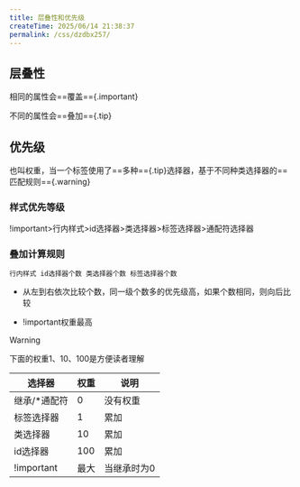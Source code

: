 ```yaml
---
title: 层叠性和优先级
createTime: 2025/06/14 21:38:37
permalink: /css/dzdbx257/
---
```

## 层叠性

相同的属性会==覆盖=={.important}

不同的属性会==叠加=={.tip}

## 优先级

也叫权重，当一个标签使用了==多种=={.tip}选择器，基于不同种类选择器的==匹配规则=={.warning}

### 样式优先等级

!important>行内样式>id选择器>类选择器>标签选择器>通配符选择器

### 叠加计算规则

```txt
行内样式 id选择器个数 类选择器个数 标签选择器个数
```

- 从左到右依次比较个数，同一级个数多的优先级高，如果个数相同，则向后比较

- !important权重最高

> [!warning]
>
> 下面的权重1、10、100是方便读者理解

| 选择器       | 权重 | 说明        |
| ------------ | ---- | ----------- |
| 继承/*通配符 | 0    | 没有权重    |
| 标签选择器   | 1    | 累加        |
| 类选择器     | 10   | 累加        |
| id选择器     | 100  | 累加        |
| !important   | 最大 | 当继承时为0 |

